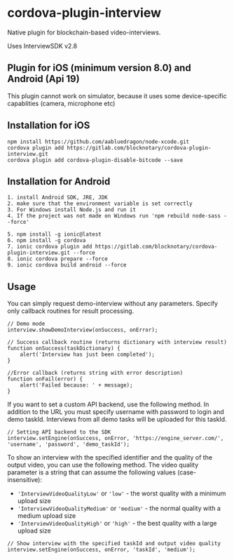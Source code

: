 # cordova-plugin-interview

Native plugin for blockchain-based video-interviews.

Uses InterviewSDK v2.8

## Plugin for iOS (minimum version 8.0) and Android (Api 19)

This plugin cannot work on simulator, because it uses some device-specific capablities (camera, microphone etc)

## Installation for iOS

```
npm install https://github.com/aabluedragon/node-xcode.git
cordova plugin add https://gitlab.com/blocknotary/cordova-plugin-interview.git
cordova plugin add cordova-plugin-disable-bitcode --save
```

## Installation for Android

```
1. install Android SDK, JRE, JDK
2. make sure that the environment variable is set correctly
3. For Windows install Node.js and run it
4. If the project was not made on Windows run 'npm rebuild node-sass --force'

5. npm install -g ionic@latest
6. npm install -g cordova
7. ionic cordova plugin add https://gitlab.com/blocknotary/cordova-plugin-interview.git --force
8. ionic cordova prepare --force
9. ionic cordova build android --force
```


## Usage



You can simply request demo-interview without any parameters. Specify only callback routines for result processing.

```
// Demo mode
interview.showDemoInterview(onSuccess, onError);

// Success callback routine (returns dictionary with interview result)
function onSuccess(taskDictionary) {
	alert('Interview has just been completed');
}

//Error callback (returns string with error description)
function onFail(error) {
	alert('Failed because: ' + message);
}
```

If you want to set a custom API backend, use the following method. In addition to the URL you must specify username with password to login and demo taskId. Interviews from all demo tasks will be uploaded for this taskId.

```
// Setting API backend to the SDK
interview.setEngine(onSuccess, onError, 'https://engine_server.com/', 'username', 'password', 'demo_taskId');
```

To show an interview with the specified identifier and the quality of the output video, you can use the following method. The video quality parameter is a string that can assume the following values (case-insensitive):

 - `'InterviewVideoQualityLow'` or `'low'` - the worst quality with a minimum upload size
 - `'InterviewVideoQualityMedium'` or `'medium'` - the normal quality with a medium upload size
 - `'InterviewVideoQualityHigh'` or `'high'` - the best quality with a large upload size

```
// Show interview with the specified taskId and output video quality
interview.setEngine(onSuccess, onError, 'taskId', 'medium');
```
